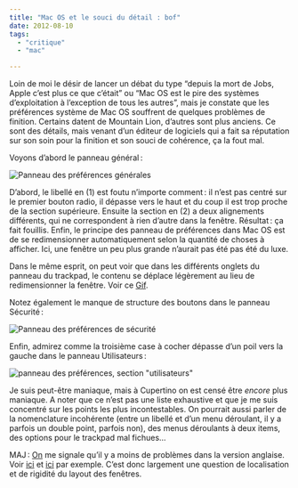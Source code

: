 ```yaml
---
title: "Mac OS et le souci du détail : bof"
date: 2012-08-10
tags:
  - "critique"
  - "mac"

---
```


Loin de moi le désir de lancer un débat du type “depuis la mort de Jobs, Apple c’est plus ce que c’était” ou “Mac OS est le pire des systèmes d’exploitation à l’exception de tous les autres”, mais je constate que les préférences système de Mac OS souffrent de quelques problèmes de finition. Certains datent de Mountain Lion, d’autres sont plus anciens. Ce sont des détails, mais venant d’un éditeur de logiciels qui a fait sa réputation sur son soin pour la finition et son souci de cohérence, ça la fout mal.

Voyons d’abord le panneau général :

![Panneau des préférences générales](/assets/images/general.png " Panneau des préférences générales")

D’abord, le libellé en (1) est foutu n’importe comment : il n’est pas centré sur le premier bouton radio, il dépasse vers le haut et du coup il est trop proche de la section supérieure. Ensuite la section en (2) a deux alignements différents, qui ne correspondent à rien d’autre dans la fenêtre. Résultat : ça fait fouillis. Enfin, le principe des panneau de préférences dans Mac OS est de se redimensionner automatiquement selon la quantité de choses à afficher. Ici, une fenêtre un peu plus grande n’aurait pas été pas été du luxe.

Dans le même esprit, on peut voir que dans les différents onglets du panneau du trackpad, le contenu se déplace légèrement au lieu de redimensionner la fenêtre. Voir ce [Gif](/assets/images/trackpad.gif).

Notez également le manque de structure des boutons dans le panneau Sécurité :

![Panneau des préférences de sécurité](/assets/images/s__curit__.png " Panneau des préférences de sécurité")

Enfin, admirez comme la troisième case à cocher dépasse d’un poil vers la gauche dans le panneau Utilisateurs :

![panneau des préférences, section "utilisateurs"](/assets/images/utilisateurs.png)

Je suis peut-être maniaque, mais à Cupertino on est censé être _encore_ plus maniaque. A noter que ce n’est pas une liste exhaustive et que je me suis concentré sur les points les plus incontestables. On pourrait aussi parler de la nomenclature incohérente (entre un libellé et d’un menu déroulant, il y a parfois un double point, parfois non), des menus déroulants à deux items, des options pour le trackpad mal fichues…

MAJ : [On](https://twitter.com/achrafkassioui) me signale qu’il y a moins de problèmes dans la version anglaise. Voir [ici](http://itsalltech.com/5/2012/05/Screen-Shot-2012-05-02-at-4.57.36-PM.png) et [ici](http://itsalltech.com/5/2012/05/Screen-Shot-2012-05-02-at-4.57.36-PM.png) par exemple. C’est donc largement une question de localisation et de rigidité du layout des fenêtres.
